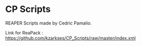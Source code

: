 # CP Scripts

REAPER Scripts made by Cedric Pamalio.

Link for ReaPack : https://github.com/kzarkses/CP_Scripts/raw/master/index.xml
